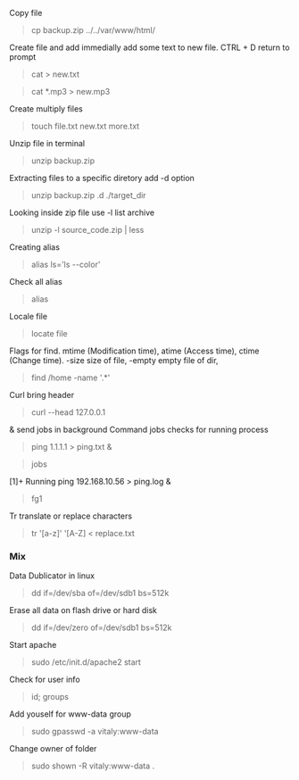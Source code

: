 Copy file

> cp backup.zip ../../var/www/html/

Create file and add immedially add some text to new file. CTRL + D return to prompt

> cat > new.txt

> cat *.mp3 > new.mp3 

Create multiply files

> touch file.txt new.txt more.txt

Unzip file in terminal

> unzip backup.zip

Extracting files to a specific diretory add -d option

> unzip backup.zip .d ./target_dir

Looking inside zip file use -l list archive

> unzip -l source_code.zip | less

Creating alias 

> alias ls='ls --color'

Check all alias 

> alias

Locale file 

> locate file

Flags for find. mtime (Modification time), atime (Access time), ctime (Change time). -size size of file, -empty empty file of dir,

> find /home -name '.*'

Curl bring header

> curl --head 127.0.0.1

& send jobs in background Command jobs checks for running process

> ping 1.1.1.1 > ping.txt &

> jobs

[1]+ Running ping 192.168.10.56 > ping.log &

> fg1  

Tr translate or replace characters

> tr '[a-z]' '[A-Z] < replace.txt




### Mix 

Data Dublicator in linux

> dd if=/dev/sba of=/dev/sdb1 bs=512k

Erase all data on flash drive or hard disk

> dd if=/dev/zero of=/dev/sdb1 bs=512k

Start apache 

> sudo /etc/init.d/apache2 start

Check for user info

> id; groups

Add youself for www-data group

> sudo gpasswd -a vitaly:www-data

Change owner of folder

> sudo shown -R vitaly:www-data .
